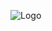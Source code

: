 ![Logo](https://github.com/maq765/Next24tech-Internship-Tasks/blob/main/Task_3--Design%20E-learning%20Website/preview.jpg)
